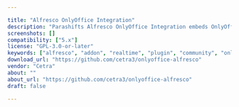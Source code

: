 ```yaml
---

title: "Alfresco OnlyOffice Integration"
description: "Parashifts Alfresco OnlyOffice Integration embeds OnlyOffice seamlessly into Alfresco Share, to enable Office-like usage while using Alfresco. The add-on enables users to edit any Word or Google Document within your browser, without installing any software on the client. It also provides for multiple users to collaborate in real time and automatically saves a new version into Alfresco."
screenshots: []
compatibility: ["5.x"]
license: "GPL-3.0-or-later"
keywords: ["alfresco", "addon", "realtime", "plugin", "community", "onlyoffice"]
download_url: "https://github.com/cetra3/onlyoffice-alfresco"
vendor: "Cetra"
about: ""
about_url: "https://github.com/cetra3/onlyoffice-alfresco"
draft: false

---
```

